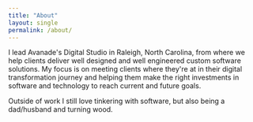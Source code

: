 ```yaml
---
title: "About"
layout: single
permalink: /about/
---
```


I lead Avanade's Digital Studio in Raleigh, North Carolina, from where we help clients
deliver well designed and well engineered custom software solutions. My focus is on meeting
clients where they're at in their digital transformation journey and helping them make the
right investments in software and technology to reach current and future goals.

Outside of work I still love tinkering with software, but also being a dad/husband and
turning wood.